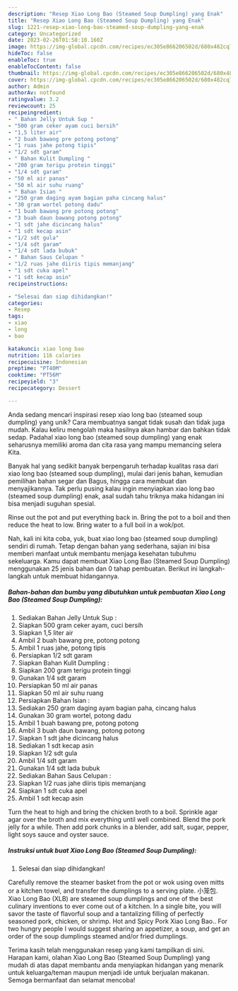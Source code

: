 ```yaml
---
description: "Resep Xiao Long Bao (Steamed Soup Dumpling) yang Enak"
title: "Resep Xiao Long Bao (Steamed Soup Dumpling) yang Enak"
slug: 1221-resep-xiao-long-bao-steamed-soup-dumpling-yang-enak
category: Uncategorized
date: 2023-02-26T01:58:10.160Z
image: https://img-global.cpcdn.com/recipes/ec305e866206502d/680x482cq70/xiao-long-bao-steamed-soup-dumpling-foto-resep-utama.jpg
hideToc: false
enableToc: true
enableTocContent: false
thumbnail: https://img-global.cpcdn.com/recipes/ec305e866206502d/680x482cq70/xiao-long-bao-steamed-soup-dumpling-foto-resep-utama.jpg
cover: https://img-global.cpcdn.com/recipes/ec305e866206502d/680x482cq70/xiao-long-bao-steamed-soup-dumpling-foto-resep-utama.jpg
author: Admin
authorAv: notfound
ratingvalue: 3.2
reviewcount: 25
recipeingredient:
- " Bahan Jelly Untuk Sup "
- "500 gram ceker ayam cuci bersih"
- "1,5 liter air"
- "2 buah bawang pre potong potong"
- "1 ruas jahe potong tipis"
- "1/2 sdt garam"
- " Bahan Kulit Dumpling "
- "200 gram terigu protein tinggi"
- "1/4 sdt garam"
- "50 ml air panas"
- "50 ml air suhu ruang"
- " Bahan Isian "
- "250 gram daging ayam bagian paha cincang halus"
- "30 gram wortel potong dadu"
- "1 buah bawang pre potong potong"
- "3 buah daun bawang potong potong"
- "1 sdt jahe dicincang halus"
- "1 sdt kecap asin"
- "1/2 sdt gula"
- "1/4 sdt garam"
- "1/4 sdt lada bubuk"
- " Bahan Saus Celupan "
- "1/2 ruas jahe diiris tipis memanjang"
- "1 sdt cuka apel"
- "1 sdt kecap asin"
recipeinstructions:

- "Selesai dan siap dihidangkan!"
categories:
- Resep
tags:
- xiao
- long
- bao

katakunci: xiao long bao 
nutrition: 116 calories
recipecuisine: Indonesian
preptime: "PT40M"
cooktime: "PT56M"
recipeyield: "3"
recipecategory: Dessert

---
```





Anda sedang mencari inspirasi resep xiao long bao (steamed soup dumpling) yang unik? Cara membuatnya sangat tidak susah dan tidak juga mudah. Kalau keliru mengolah maka hasilnya akan hambar dan bahkan tidak sedap. Padahal xiao long bao (steamed soup dumpling) yang enak seharusnya memiliki aroma dan cita rasa yang mampu memancing selera Kita.





Banyak hal yang sedikit banyak berpengaruh terhadap kualitas rasa dari xiao long bao (steamed soup dumpling), mulai dari jenis bahan, kemudian pemilihan bahan segar dan Bagus, hingga cara membuat dan menyajikannya. Tak perlu pusing kalau ingin menyiapkan xiao long bao (steamed soup dumpling) enak,      asal sudah tahu triknya maka hidangan ini bisa menjadi suguhan spesial.














Rinse out the pot and put everything back in. Bring the pot to a boil and then reduce the heat to low. Bring water to a full boil in a wok/pot.






Nah, kali ini kita coba, yuk, buat xiao long bao (steamed soup dumpling) sendiri di rumah. Tetap dengan bahan yang sederhana, sajian ini bisa memberi manfaat untuk membantu menjaga kesehatan tubuhmu sekeluarga. Kamu dapat membuat Xiao Long Bao (Steamed Soup Dumpling) menggunakan 25 jenis bahan dan 0 tahap pembuatan. Berikut ini langkah-langkah untuk membuat hidangannya.

<!--inarticleads1-->

##### Bahan-bahan dan bumbu yang dibutuhkan untuk pembuatan Xiao Long Bao (Steamed Soup Dumpling):

1. Sediakan  Bahan Jelly Untuk Sup :
1. Siapkan 500 gram ceker ayam, cuci bersih
1. Siapkan 1,5 liter air
1. Ambil 2 buah bawang pre, potong potong
1. Ambil 1 ruas jahe, potong tipis
1. Persiapkan 1/2 sdt garam
1. Siapkan  Bahan Kulit Dumpling :
1. Siapkan 200 gram terigu protein tinggi
1. Gunakan 1/4 sdt garam
1. Persiapkan 50 ml air panas
1. Siapkan 50 ml air suhu ruang
1. Persiapkan  Bahan Isian :
1. Sediakan 250 gram daging ayam bagian paha, cincang halus
1. Gunakan 30 gram wortel, potong dadu
1. Ambil 1 buah bawang pre, potong potong
1. Ambil 3 buah daun bawang, potong potong
1. Siapkan 1 sdt jahe dicincang halus
1. Sediakan 1 sdt kecap asin
1. Siapkan 1/2 sdt gula
1. Ambil 1/4 sdt garam
1. Gunakan 1/4 sdt lada bubuk
1. Sediakan  Bahan Saus Celupan :
1. Siapkan 1/2 ruas jahe diiris tipis memanjang
1. Siapkan 1 sdt cuka apel
1. Ambil 1 sdt kecap asin


Turn the heat to high and bring the chicken broth to a boil. Sprinkle agar agar over the broth and mix everything until well combined. Blend the pork jelly for a while. Then add pork chunks in a blender, add salt, sugar, pepper, light soys sauce and oyster sauce. 

<!--inarticleads2-->

##### Instruksi untuk buat Xiao Long Bao (Steamed Soup Dumpling):


1. Selesai dan siap dihidangkan!

Carefully remove the steamer basket from the pot or wok using oven mitts or a kitchen towel, and transfer the dumplings to a serving plate. 小笼包. Xiao Long Bao (XLB) are steamed soup dumplings and one of the best culinary inventions to ever come out of a kitchen. In a single bite, you will savor the taste of flavorful soup and a tantalizing filling of perfectly seasoned pork, chicken, or shrimp. Hot and Spicy Pork Xiao Long Bao.. For two hungry people I would suggest sharing an appetizer, a soup, and get an order of the soup dumplings steamed and/or fried dumplings. 

Terima kasih telah menggunakan resep yang kami tampilkan di sini. Harapan kami, olahan Xiao Long Bao (Steamed Soup Dumpling) yang mudah di atas dapat membantu anda menyiapkan hidangan yang menarik untuk keluarga/teman maupun menjadi ide untuk berjualan makanan. Semoga bermanfaat dan selamat mencoba!
